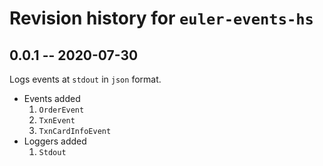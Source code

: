 # Revision history for `euler-events-hs`
## 0.0.1 -- 2020-07-30
Logs events at `stdout` in `json` format.

* Events added
  1. `OrderEvent`
  2. `TxnEvent`
  3. `TxnCardInfoEvent`
* Loggers added
  1. `Stdout`


